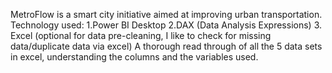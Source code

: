 MetroFlow is a smart city initiative aimed at improving urban transportation.  
Technology used:
1.Power BI Desktop
2.DAX (Data Analysis Expressions)
3. Excel (optional for data pre-cleaning, I like to check for missing data/duplicate data via excel)
A thorough read through of all the 5 data sets in excel, understanding the columns and the variables used.

